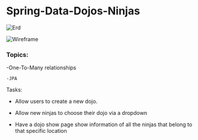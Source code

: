 # Spring-Data-Dojos-Ninjas

![Erd](/onetomany.png)

![Wireframe](/dojoandninjas.png)

### Topics:

-One-To-Many relationships

	-JPA

Tasks:
* Allow users to create a new dojo.

* Allow new ninjas to choose their dojo via a dropdown

* Have a dojo show page show information of all the ninjas that belong to that specific location